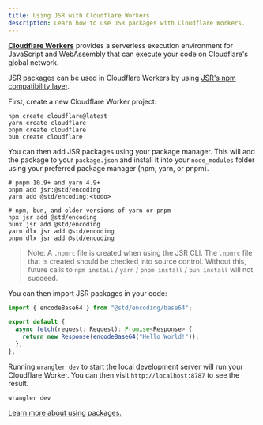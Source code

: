```yaml
---
title: Using JSR with Cloudflare Workers
description: Learn how to use JSR packages with Cloudflare Workers.
---
```


[**Cloudflare Workers**](https://workers.cloudflare.com) provides a serverless
execution environment for JavaScript and WebAssembly that can execute your code
on Cloudflare's global network.

JSR packages can be used in Cloudflare Workers by using
[JSR's npm compatibility layer](/docs/npm-compatibility).

First, create a new Cloudflare Worker project:

```shell
npm create cloudflare@latest
yarn create cloudflare
pnpm create cloudflare
bun create cloudflare
```

You can then add JSR packages using your package manager. This will add the
package to your `package.json` and install it into your `node_modules` folder
using your preferred package manager (npm, yarn, or pnpm).

```shell
# pnpm 10.9+ and yarn 4.9+
pnpm add jsr:@std/encoding
yarn add @std/encoding:<todo>

# npm, bun, and older versions of yarn or pnpm
npx jsr add @std/encoding
bunx jsr add @std/encoding
yarn dlx jsr add @std/encoding
pnpm dlx jsr add @std/encoding
```

> Note: A `.npmrc` file is created when using the JSR CLI. The `.npmrc` file
> that is created should be checked into source control. Without this, future
> calls to `npm install` / `yarn` / `pnpm install` / `bun install` will not
> succeed.

You can then import JSR packages in your code:

```ts
import { encodeBase64 } from "@std/encoding/base64";

export default {
  async fetch(request: Request): Promise<Response> {
    return new Response(encodeBase64("Hello World!"));
  },
};
```

Running `wrangler dev` to start the local development server will run your
Cloudflare Worker. You can then visit `http://localhost:8787` to see the result.

```shell
wrangler dev
```

[Learn more about using packages.](/docs/using-packages)
